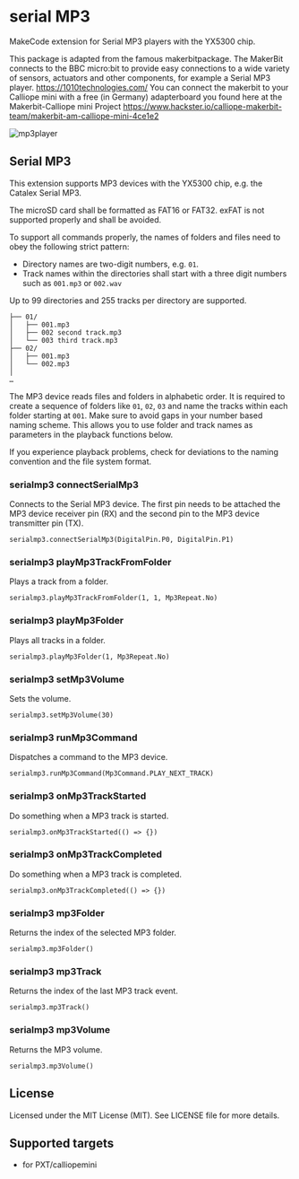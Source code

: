 
# serial MP3


MakeCode extension for Serial MP3 players with the YX5300 chip.

This package is adapted from the famous makerbitpackage. The MakerBit connects to the BBC micro:bit to provide easy connections to a wide variety of sensors, actuators and other components, for example a Serial MP3 player. https://1010technologies.com/
You can connect the makerbit to your Calliope mini with a free (in Germany) adapterboard you found here at the Makerbit-Calliope mini Project https://www.hackster.io/calliope-makerbit-team/makerbit-am-calliope-mini-4ce1e2

![mp3player](https://github.com/MKleinSB/pxt-serialmp3/raw/master/icon.png "serial mp3 player") 

## Serial MP3

This extension supports MP3 devices with the YX5300 chip, e.g. the Catalex Serial MP3.

The microSD card shall be formatted as FAT16 or FAT32. exFAT is not supported properly and shall be avoided.

To support all commands properly, the names of folders and files need to obey the following strict pattern:

- Directory names are two-digit numbers, e.g. `01`.
- Track names within the directories shall start with a three digit numbers such as `001.mp3` or `002.wav`

Up to 99 directories and 255 tracks per directory are supported.

```
├── 01/
│   ├── 001.mp3
│   ├── 002 second track.mp3
│   └── 003 third track.mp3
├── 02/
│   ├── 001.mp3
│   └── 002.mp3
│
…
```

The MP3 device reads files and folders in alphabetic order. It is required to create a sequence of folders like `01`, `02`, `03` and name the tracks within each folder starting at `001`. Make sure to avoid gaps in your number based naming scheme. This allows you to use folder and track names as parameters in the playback functions below.

If you experience playback problems, check for deviations to the naming convention and the file system format.

### serialmp3 connectSerialMp3

Connects to the Serial MP3 device. The first pin needs to be attached the MP3 device receiver pin (RX) and the second pin to the MP3 device transmitter pin (TX).

```sig
serialmp3.connectSerialMp3(DigitalPin.P0, DigitalPin.P1)
```

### serialmp3 playMp3TrackFromFolder

Plays a track from a folder.

```sig
serialmp3.playMp3TrackFromFolder(1, 1, Mp3Repeat.No)
```

### serialmp3 playMp3Folder

Plays all tracks in a folder.

```sig
serialmp3.playMp3Folder(1, Mp3Repeat.No)
```

### serialmp3 setMp3Volume

Sets the volume.

```sig
serialmp3.setMp3Volume(30)
```

### serialmp3 runMp3Command

Dispatches a command to the MP3 device.

```sig
serialmp3.runMp3Command(Mp3Command.PLAY_NEXT_TRACK)
```

### serialmp3 onMp3TrackStarted

Do something when a MP3 track is started.

```sig
serialmp3.onMp3TrackStarted(() => {})
```

### serialmp3 onMp3TrackCompleted

Do something when a MP3 track is completed.

```sig
serialmp3.onMp3TrackCompleted(() => {})
```

### serialmp3 mp3Folder

Returns the index of the selected MP3 folder.

```sig
serialmp3.mp3Folder()
```

### serialmp3 mp3Track

Returns the index of the last MP3 track event.

```sig
serialmp3.mp3Track()
```

### serialmp3 mp3Volume

Returns the MP3 volume.

```sig
serialmp3.mp3Volume()
```

## License

Licensed under the MIT License (MIT). See LICENSE file for more details.

## Supported targets

- for PXT/calliopemini
